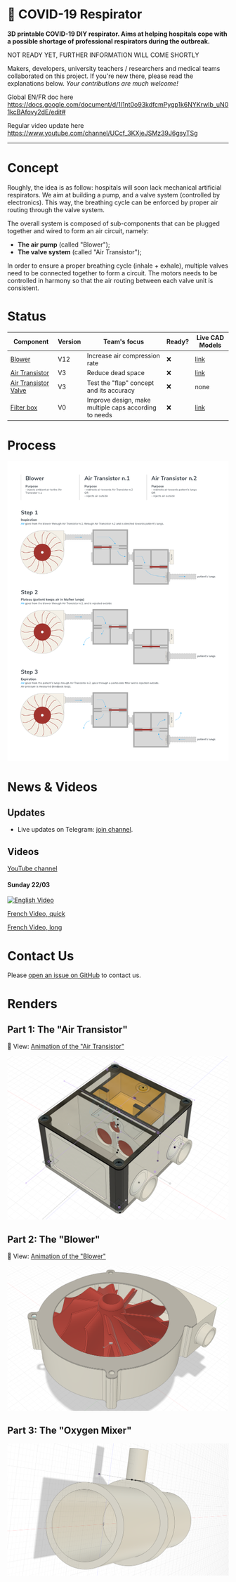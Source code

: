 🦠 COVID-19 Respirator
=====

**3D printable COVID-19 DIY respirator. Aims at helping hospitals cope with a possible shortage of professional respirators during the outbreak.**

NOT READY YET, FURTHER INFORMATION WILL COME SHORTLY

Makers, developers, university teachers / researchers and medical teams collaborated on this project. If you're new there, please read the explanations below. _Your contributions are much welcome!_


Global EN/FR doc here https://docs.google.com/document/d/1l1nt0o93kdfcmPygp1k6NYKrwIb_uN01kcBAfovy2dE/edit#

Regular video update here https://www.youtube.com/channel/UCcf_3KXjeJSMz39J6gsyTSg

---

# Concept

Roughly, the idea is as follow: hospitals will soon lack mechanical artificial respirators. We aim at building a pump, and a valve system (controlled by electronics). This way, the breathing cycle can be enforced by proper air routing through the valve system.

The overall system is composed of sub-components that can be plugged together and wired to form an air circuit, namely:

- **The air pump** (called "Blower");
- **The valve system** (called "Air Transistor");

In order to ensure a proper breathing cycle (inhale + exhale), multiple valves need to be connected together to form a circuit. The motors needs to be controlled in harmony so that the air routing between each valve unit is consistent.

# Status

| Component | Version | Team's focus | Ready? | Live CAD Models |
| --------- | ------- | ------------ | ------ | ----------------- |
| [Blower](https://github.com/covid-response-projects/covid-respirator/tree/master/src/components/Blower) | V12 | Increase air compression rate | ❌ | [link](https://a360.co/2y59eWF)
| [Air Transistor](https://github.com/covid-response-projects/covid-respirator/tree/master/src/components/air-transistor) | V3 | Reduce dead space | ❌ | [link](https://a360.co/2wy4eZX)
| [Air Transistor Valve](https://github.com/covid-response-projects/covid-respirator/tree/master/src/components/air-transistor-valve) | V3 | Test the "flap" concept and its accuracy | ❌ | none
| [Filter box](https://github.com/covid-response-projects/covid-respirator/tree/master/src/components/filter-box) | V0 | Improve design, make multiple caps according to needs | ❌ | [link](https://a360.co/33CCX4T)


# Process

![Overview scheme](./Overview/Overview.png)

# News & Videos

## Updates

* Live updates on Telegram: [join channel](https://t.me/joinchat/AAAAAE_99-k7pKZur-GXCQ).

## Videos

[YouTube channel](https://www.youtube.com/channel/UCcf_3KXjeJSMz39J6gsyTSg)

#### Sunday 22/03

[![English Video](https://img.youtube.com/vi/GLX5o_y0Vx0/0.jpg)](https://www.youtube.com/watch?v=GLX5o_y0Vx0)

[French Video, quick](https://www.youtube.com/watch?v=GqGbh__ymw4)

[French Video, long](https://www.youtube.com/watch?v=KqBkgTWbIlg)

# Contact Us

Please [open an issue on GitHub](https://github.com/covid-response-projects/covid-respirator/issues/new) to contact us.

# Renders

## Part 1: The "Air Transistor"

🎦 View: [Animation of the "Air Transistor"](./src/components/air-transistor/schemes/Air%20Transistor%20(Animation%201).mp4)

![Air Transistor Concept](./src/components/air-transistor/schemes/Air%20Transistor%20(Render%201).png)

## Part 2: The "Blower"

🎦 View: [Animation of the "Blower"](./src/components/Blower/schemes/Blower%20(Animation%201).mp4)

![Blower Concept](./src/components/Blower/schemes/Blower%20(Render%201).png)

## Part 3: The "Oxygen Mixer"

![Oxygen Mixer Concept](./src/components/Oxygen-Mixer/schemes/Oxygen%20Mixer%20(Render%201).png)
